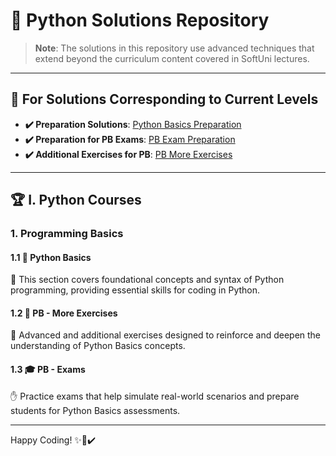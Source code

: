 # 🐍 Python Solutions Repository

> **Note**: The solutions in this repository use advanced techniques that extend beyond the curriculum content covered in SoftUni lectures.

---

## 🚀 For Solutions Corresponding to Current Levels

- **✔️ Preparation Solutions**: [Python Basics Preparation](https://github.com/SimeonChifligarov/SoftUni_as_Lecturer/tree/main/Python_Courses/Python_Basics/Preparation)
- **✔️ Preparation for PB Exams**: [PB Exam Preparation](https://github.com/SimeonChifligarov/SoftUni_as_Lecturer/tree/main/Python_Courses/Python_Basics/Preparation_PB_Exams)
- **✔️ Additional Exercises for PB**: [PB More Exercises](https://github.com/SimeonChifligarov/SoftUni_as_Lecturer/tree/main/Python_Courses/Python_Basics/Preparation_PB_More_Exercises)

---

## 🏆 I. Python Courses

### 1. Programming Basics

#### 1.1 📘 Python Basics
👋 This section covers foundational concepts and syntax of Python programming, providing essential skills for coding in Python.

#### 1.2 🧩 PB - More Exercises
👐 Advanced and additional exercises designed to reinforce and deepen the understanding of Python Basics concepts.

#### 1.3 🎓 PB - Exams
✋ Practice exams that help simulate real-world scenarios and prepare students for Python Basics assessments.

---

Happy Coding! ✨🚀✔️
